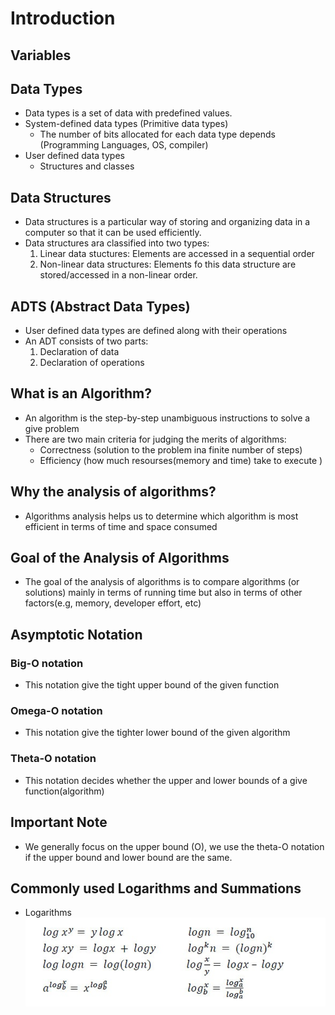 # Introduction 

## Variables

## Data Types
- Data types is a set of data with predefined values.
- System-defined data types (Primitive data types)
    + The number of bits allocated for each data type depends (Programming Languages, OS, compiler)
- User defined data types
    + Structures and classes
    
## Data Structures
- Data structures is a particular way of storing and organizing data in a computer so that it can be used efficiently.
- Data structures ara classified into two types:
    1. Linear data stuctures: Elements are accessed in a sequential order
    2. Non-linear data structures: Elements fo this data structure are stored/accessed in a non-linear order.

## ADTS (Abstract Data Types)
- User defined data types are defined along with their operations
- An ADT consists of two parts:
    1. Declaration of data
    2. Declaration of operations
    
## What is an Algorithm?
- An algorithm is the step-by-step unambiguous instructions to solve a give problem
- There are two main criteria for judging the merits of algorithms:
    + Correctness (solution to the problem ina finite number of steps)
    + Efficiency (how much resourses(memory and time) take to execute )

## Why the analysis of algorithms?
- Algorithms analysis helps us to determine which algorithm is most efficient in terms of time and space consumed

## Goal of the Analysis of Algorithms
- The goal of the analysis of algorithms is to compare algorithms (or solutions)  mainly in terms of running time but also in terms of other factors(e.g, memory, developer effort, etc)

## Asymptotic Notation

### Big-O notation
- This notation give the tight upper bound of the given function

### Omega-O notation
- This notation give the tighter lower bound of the given algorithm 

### Theta-O notation
- This notation decides whether the upper and lower bounds of a give function(algorithm) 

## Important Note
- We generally focus on the upper bound (O), we use the theta-O notation if the upper bound and lower bound are the same.

## Commonly used Logarithms and Summations
- Logarithms
![Logarithms expression](./image/logarithms.png)